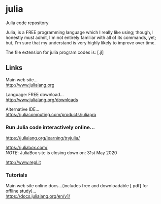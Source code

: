# julia
Julia code repository

Julia, is a FREE programming language which I really like using; though, I honestly must admit, I'm not entirely familiar with all of its commands, yet; but, I'm sure that my understand is very highly likely to improve over time.

The file extension for julia program codes is: [.jl]

## Links

Main web site...  
http://www.julialang.org  

Language: FREE download...  
http://www.julialang.org/downloads  

Alternative IDE...  
https://juliacomputing.com/products/juliapro  

### Run Julia code interactively online... 

https://julialang.org/learning/tryjulia/  

https://juliabox.com/  
*NOTE*: JuliaBox site is closing down on: 31st May 2020  

http://www.repl.it  

### Tutorials

Main web site online docs...(includes free and downloadable [.pdf] for offline study)...   
https://docs.julialang.org/en/v1/  



